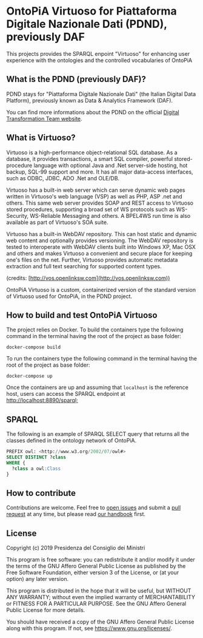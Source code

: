 # OntoPiA Virtuoso for Piattaforma Digitale Nazionale Dati (PDND), previously DAF

This projects provides the SPARQL enpoint "Virtuoso" for enhancing user experience with the ontologies and the controlled vocabularies of OntoPiA

## What is the PDND (previously DAF)?

PDND stays for "Piattaforma Digitale Nazionale Dati" (the Italian Digital Data Platform), previously known as Data & Analytics Framework (DAF).

You can find more informations about the PDND on the official [Digital Transformation Team website](https://teamdigitale.governo.it/it/projects/daf.htm).

## What is Virtuoso?

Virtuoso is a high-performance object-relational SQL database. As a database, it provides transactions, a smart SQL compiler, powerful stored-procedure language with optional Java and .Net server-side hosting, hot backup, SQL-99 support and more. It has all major data-access interfaces, such as ODBC, JDBC, ADO .Net and OLE/DB.

Virtuoso has a built-in web server which can serve dynamic web pages written in Virtuoso's web language (VSP) as well as PHP, ASP .net and others. This same web server provides SOAP and REST access to Virtuoso stored procedures, supporting a broad set of WS protocols such as WS-Security, WS-Reliable Messaging and others. A BPEL4WS run time is also available as part of Virtuoso's SOA suite.

Virtuoso has a built-in WebDAV repository. This can host static and dynamic web content and optionally provides versioning. The WebDAV repository is tested to interoperate with WebDAV clients built into Windows XP, Mac OSX and others and makes Virtuoso a convenient and secure place for keeping one's files on the net. Further, Virtuoso provides automatic metadata extraction and full text searching for supported content types.

(credits: [http://vos.openlinksw.com](http://vos.openlinksw.com))

OntoPiA Virtuoso is a custom, containerized version of the standard version of Virtuoso used for OntoPiA, in the PDND project.

## How to build and test OntoPiA Virtuoso

The project relies on Docker.
To build the containers type the following command in the terminal having the root of the project as base folder:

```shell
docker-compose build
```

To run the containers type the following command in the terminal having the root of the project as base folder:

```shell
docker-compose up
```

Once the containers are up and assuming that `localhost` is the reference host, users can access the SPARQL endpoint at <http://localhost:8890/sparql;>

## SPARQL

The following is an example of SPARQL SELECT query that returns all the classes defined in the ontology network of OntoPiA.

```sql
PREFIX owl: <http://www.w3.org/2002/07/owl#>
SELECT DISTINCT ?class
WHERE {
  ?class a owl:Class
}
```

## How to contribute

Contributions are welcome. Feel free to [open issues](./issues) and submit a [pull request](./pulls) at any time, but please read [our handbook](https://github.com/teamdigitale/pdnd-handbook) first.

## License

Copyright (c) 2019 Presidenza del Consiglio dei Ministri

This program is free software: you can redistribute it and/or modify it under the terms of the GNU Affero General Public License as published by the Free Software Foundation, either version 3 of the License, or (at your option) any later version.

This program is distributed in the hope that it will be useful, but WITHOUT ANY WARRANTY; without even the implied warranty of MERCHANTABILITY or FITNESS FOR A PARTICULAR PURPOSE. See the GNU Affero General Public License for more details.

You should have received a copy of the GNU Affero General Public License along with this program.  If not, see <https://www.gnu.org/licenses/>.
